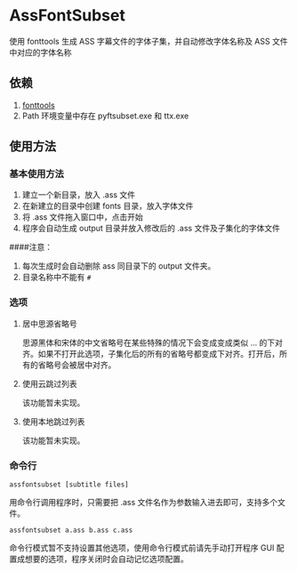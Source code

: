 # AssFontSubset
使用 fonttools 生成 ASS 字幕文件的字体子集，并自动修改字体名称及 ASS 文件中对应的字体名称

## 依赖
1. [fonttools](https://github.com/fonttools/fonttools)
2. Path 环境变量中存在 pyftsubset.exe 和 ttx.exe

## 使用方法

### 基本使用方法

1. 建立一个新目录，放入 .ass 文件
2. 在新建立的目录中创建 fonts 目录，放入字体文件
3. 将 .ass 文件拖入窗口中，点击开始
4. 程序会自动生成 output 目录并放入修改后的 .ass 文件及子集化的字体文件

####注意：
1. 每次生成时会自动删除 ass 同目录下的 output 文件夹。
2. 目录名称中不能有 `#`

### 选项

1. 居中思源省略号

   思源黑体和宋体的中文省略号在某些特殊的情况下会变成变成类似 ... 的下对齐。如果不打开此选项，子集化后的所有的省略号都变成下对齐。打开后，所有的省略号会被居中对齐。

2. 使用云跳过列表

   该功能暂未实现。

3. 使用本地跳过列表

   该功能暂未实现。

### 命令行

`assfontsubset [subtitle files]`

用命令行调用程序时，只需要把 .ass 文件名作为参数输入进去即可，支持多个文件。

`assfontsubset a.ass b.ass c.ass` 

命令行模式暂不支持设置其他选项，使用命令行模式前请先手动打开程序 GUI 配置成想要的选项，程序关闭时会自动记忆选项配置。
